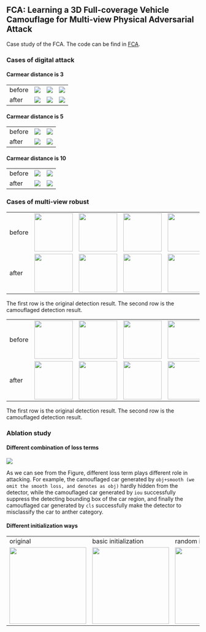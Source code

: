 ## FCA: Learning a 3D Full-coverage Vehicle Camouflage for Multi-view Physical Adversarial Attack

Case study of the FCA. The code can be find in [FCA](https://github.com/winterwindwang/Full-coverage-camouflage-adversarial-attack/tree/gh-pages/src).

### Cases of digital attack

#### Carmear distance is 3

<table frame=void>
  <tr>
    <td>before</td>
    <td><center> <img src = 'https://github.com/winterwindwang/Full-coverage-camouflage-adversarial-attack/blob/gh-pages/assets/distance_3_elevation_0_ori_pred.gif?raw=true'/></center></td>
        <td><center> <img src = 'https://github.com/winterwindwang/Full-coverage-camouflage-adversarial-attack/blob/gh-pages/assets/distance_3_elevation_30_ori_pred.gif?raw=true'/></center></td>
    <td><center> <img src = 'https://github.com/winterwindwang/Full-coverage-camouflage-adversarial-attack/blob/gh-pages/assets/distance_3_elevation_50_ori_pred.gif?raw=true'/></center></td>
  </tr>
    <tr>
    <td>after</td>
    <td><center><img src = 'https://github.com/winterwindwang/Full-coverage-camouflage-adversarial-attack/blob/gh-pages/assets/distance_3_elevation_0_adv_pred.gif?raw=true'/></center></td>
    <td><center><img src = 'https://github.com/winterwindwang/Full-coverage-camouflage-adversarial-attack/blob/gh-pages/assets/distance_3_elevation_30_adv_pred.gif?raw=true'/></center></td>    
    <td><center><img src = 'https://github.com/winterwindwang/Full-coverage-camouflage-adversarial-attack/blob/gh-pages/assets/distance_3_elevation_50_adv_pred.gif?raw=true'/></center></td>
  </tr>
</table>


#### Carmear distance is 5  
<table border=0>
   <tr>
      <td>before</td>
    <td><center> <img src = 'https://github.com/winterwindwang/Full-coverage-camouflage-adversarial-attack/blob/gh-pages/assets/distance_5_elevation_20_ori_pred.gif?raw=true'/></center></td>
         <td><center> <img src = 'https://github.com/winterwindwang/Full-coverage-camouflage-adversarial-attack/blob/gh-pages/assets/distance_5_elevation_50_ori_pred.gif?raw=true'/></center></td>
  </tr>
    <tr>
     <td>after</td>
    <td><center><img src = 'https://github.com/winterwindwang/Full-coverage-camouflage-adversarial-attack/blob/gh-pages/assets/distance_5_elevation_20_adv_pred.gif?raw=true'/></center></td>
    <td><center><img src = 'https://github.com/winterwindwang/Full-coverage-camouflage-adversarial-attack/blob/gh-pages/assets/distance_5_elevation_50_adv_pred.gif?raw=true'/></center></td>
  </tr>
</table>


#### Carmear distance is 10
<table>
    <tr>
      <td>before</td>
    <td><center> <img src = 'https://github.com/winterwindwang/Full-coverage-camouflage-adversarial-attack/blob/gh-pages/assets/distance_10_elevation_30_ori_pred.gif?raw=true'/></center></td>
    <td><center> <img src = 'https://github.com/winterwindwang/Full-coverage-camouflage-adversarial-attack/blob/gh-pages/assets/distance_10_elevation_50_ori_pred.gif?raw=true'/></center></td>
  </tr>
    <tr>
    <td>after</td>
<td><center><img src = 'https://github.com/winterwindwang/Full-coverage-camouflage-adversarial-attack/blob/gh-pages/assets/distance_10_elevation_30_adv_pred.gif?raw=true'/></center></td>
    <td><center><img src = 'https://github.com/winterwindwang/Full-coverage-camouflage-adversarial-attack/blob/gh-pages/assets/distance_10_elevation_50_adv_pred.gif?raw=true'/></center></td>
  </tr>
</table>

### Cases of multi-view robust



<table>
  <tr>
  <td>before</td>
  <td><center> <img src = 'https://github.com/winterwindwang/Full-coverage-camouflage-adversarial-attack/blob/gh-pages/assets/camera_distance_1.5_elevation_0_6_ori.png?raw=true'  width="100"/></center></td>
    <td><center><img src = 'https://github.com/winterwindwang/Full-coverage-camouflage-adversarial-attack/blob/gh-pages/assets/camera_distance_1.5_elevation_0_42_ori.png?raw=true' width="100" /> </center></td>
      <td><center><img src = 'https://github.com/winterwindwang/Full-coverage-camouflage-adversarial-attack/blob/gh-pages/assets/camera_distance_1.5_elevation_0_54_ori.png?raw=true' width="100" /> </center></td>
    <td><center> <img src = 'https://github.com/winterwindwang/Full-coverage-camouflage-adversarial-attack/blob/gh-pages/assets/camera_distance_1.5_elevation_0_126_ori.png?raw=true' width="100" /> </center></td>
      <td><center>  <img src = 'https://github.com/winterwindwang/Full-coverage-camouflage-adversarial-attack/blob/gh-pages/assets/camera_distance_1.5_elevation_10_330_ori.png?raw=true' width="100" /> </center></td>
    <td><center><img src = 'https://github.com/winterwindwang/Full-coverage-camouflage-adversarial-attack/blob/gh-pages/assets/camera_distance_1.5_elevation_20_78_ori.png?raw=true' width="100" /></center></td>
  </tr>
  <tr>
    <td>after</td>
    <td><center> <img src = 'https://github.com/winterwindwang/Full-coverage-camouflage-adversarial-attack/blob/gh-pages/assets/camera_distance_1.5_elevation_0_6_adv.png?raw=true' width="100" /></center></td>
    <td><center><img src = 'https://github.com/winterwindwang/Full-coverage-camouflage-adversarial-attack/blob/gh-pages/assets/camera_distance_1.5_elevation_0_42_adv.png?raw=true' width="100" /> </center></td>
      <td><center><img src = 'https://github.com/winterwindwang/Full-coverage-camouflage-adversarial-attack/blob/gh-pages/assets/camera_distance_1.5_elevation_0_54_adv.png?raw=true' width="100" /> </center></td>
    <td><center> <img src = 'https://github.com/winterwindwang/Full-coverage-camouflage-adversarial-attack/blob/gh-pages/assets/camera_distance_1.5_elevation_0_126_adv.png?raw=true' width="100" /> </center></td>
      <td><center>  <img src = 'https://github.com/winterwindwang/Full-coverage-camouflage-adversarial-attack/blob/gh-pages/assets/camera_distance_1.5_elevation_10_330_adv.png?raw=true' width="100" /> </center></td>
    <td><center><img src = 'https://github.com/winterwindwang/Full-coverage-camouflage-adversarial-attack/blob/gh-pages/assets/camera_distance_1.5_elevation_20_78_adv.png?raw=true' width="100" /></center></td>
  </tr>
</table>

The first row is the original detection result. The second row is the camouflaged detection result.

<table>
  <tr>
   <td>before</td>
  <td><center> <img src = 'https://github.com/winterwindwang/Full-coverage-camouflage-adversarial-attack/blob/gh-pages/assets/camera_distance_5_elevation_10_57_ori.png?raw=true' width="100" /></center></td>
    <td><center><img src = 'https://github.com/winterwindwang/Full-coverage-camouflage-adversarial-attack/blob/gh-pages/assets/camera_distance_5_elevation_30_66_ori.png?raw=true' width="100" /> </center></td>
      <td><center><img src = 'https://github.com/winterwindwang/Full-coverage-camouflage-adversarial-attack/blob/gh-pages/assets/camera_distance_10_elevation_0_135_ori.png?raw=true' width="100" /> </center></td>
    <td><center> <img src = 'https://github.com/winterwindwang/Full-coverage-camouflage-adversarial-attack/blob/gh-pages/assets/camera_distance_10_elevation_20_177_ori.png?raw=true' width="100" /> </center></td>
      <td><center>  <img src = 'https://github.com/winterwindwang/Full-coverage-camouflage-adversarial-attack/blob/gh-pages/assets/camera_distance_15_elevation_20_330_ori.png?raw=true' width="100" /> </center></td>
    <td><center><img src = 'https://github.com/winterwindwang/Full-coverage-camouflage-adversarial-attack/blob/gh-pages/assets/camera_distance_15_elevation_50_327_ori.png?raw=true' width="100" /></center></td>
  </tr>
  <tr>
    <td>after</td>
  <td><center> <img src = 'https://github.com/winterwindwang/Full-coverage-camouflage-adversarial-attack/blob/gh-pages/assets/camera_distance_5_elevation_10_57_adv.png?raw=true' width="100" /></center></td>
    <td><center><img src = 'https://github.com/winterwindwang/Full-coverage-camouflage-adversarial-attack/blob/gh-pages/assets/camera_distance_5_elevation_30_66_adv.png?raw=true' width="100" /> </center></td>
      <td><center><img src = 'https://github.com/winterwindwang/Full-coverage-camouflage-adversarial-attack/blob/gh-pages/assets/camera_distance_10_elevation_0_135_adv.png?raw=true' width="100"/> </center></td>
    <td><center> <img src = 'https://github.com/winterwindwang/Full-coverage-camouflage-adversarial-attack/blob/gh-pages/assets/camera_distance_10_elevation_20_177_adv.png?raw=true' width="100" /> </center></td>
      <td><center>  <img src = 'https://github.com/winterwindwang/Full-coverage-camouflage-adversarial-attack/blob/gh-pages/assets/camera_distance_15_elevation_20_330_adv.png?raw=true' width="100" /> </center></td>
    <td><center><img src = 'https://github.com/winterwindwang/Full-coverage-camouflage-adversarial-attack/blob/gh-pages/assets/camera_distance_15_elevation_50_327_adv.png?raw=true' width="100"/></center></td>
  </tr>
</table>

The first row is the original detection result. The second row is the camouflaged detection result.

### Ablation study

#### Different combination of loss terms

<img src = 'https://github.com/winterwindwang/Full-coverage-camouflage-adversarial-attack/blob/gh-pages/assets/abaltion_study_loss.png?raw=true'/>

As we can see from the Figure, different loss term plays different role in attacking. For example, the camouflaged car generated by `obj+smooth (we omit the smooth loss, and denotes as obj)` hardly hidden from the detector, while the camouflaged car generated by `iou` successfully suppress the detecting bounding box of the car region, and finally the camouflaged car generated by `cls` successfully make the detector to misclassify the car to anther category.

#### Different initialization ways

<table>
  <tr>
  <td>original </td>
  <td>basic initialization</td>
  <td>random initialization</td>
  <td>zero initialization</td>
  </tr>
  <tr>
  <td><img src = 'https://github.com/winterwindwang/Full-coverage-camouflage-adversarial-attack/blob/gh-pages/assets/data13311_ori.png?raw=true' width="200" /></td>
  <td><img src = 'https://github.com/winterwindwang/Full-coverage-camouflage-adversarial-attack/blob/gh-pages/assets/data13311_adv_basic.png?raw=true' width="200"/></td>
  <td><img src = 'https://github.com/winterwindwang/Full-coverage-camouflage-adversarial-attack/blob/gh-pages/assets/data13311_adv_random.png?raw=true' width="200"/></td>
  <td><img src = 'https://github.com/winterwindwang/Full-coverage-camouflage-adversarial-attack/blob/gh-pages/assets/data13311_adv_zero.png?raw=true' width="200"/></td>
    </tr>
</table>
